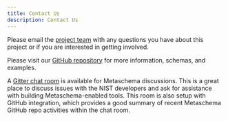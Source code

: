 ```yaml
---
title: Contact Us
description: Contact Us
---
```


Please email the [project team](mailto:metaschema@nist.gov) with any questions you have about this project or if you are interested in getting involved.

Please visit our [GitHub repository](https://github.com/usnistgov/metaschema) for more information, schemas, and examples.

A [Gitter chat room](https://gitter.im/usnistgov-OSCAL/metaschema) is available for Metaschema discussions. This is a great place to discuss issues with the NIST developers and ask for assistance with building Metaschema-enabled tools. This room is also setup with GitHub integration, which provides a good summary of recent Metaschema GitHub repo activities within the chat room.
